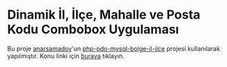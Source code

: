 # Dinamik İl, İlçe, Mahalle ve Posta Kodu Combobox Uygulaması
Bu proje <a href="https://github.com/anarsamadov">anarsamadov</a>'un <a href="https://github.com/anarsamadov/php-pdo-mysql-bolge-il-ilce">php-pdo-mysql-bolge-il-ilce</a> projesi kullanılarak yapılmıştır.
Konu linki için <a href="http://www.onlineogren.com/php-ve-ajax-ile-dinamik-bolge-il-ve-ilce-uygulamasi-yapmak.html">buraya</a> tıklayın.
